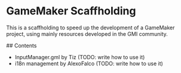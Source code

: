 # GameMaker Scaffholding

This is a scaffholding to speed up the development of a GameMaker project, using mainly resources developed in the GMI community.

## Contents

- InputManager.gml by Tiz (TODO: write how to use it)
- i18n management by AlexoFalco (TODO: write how to use it)
